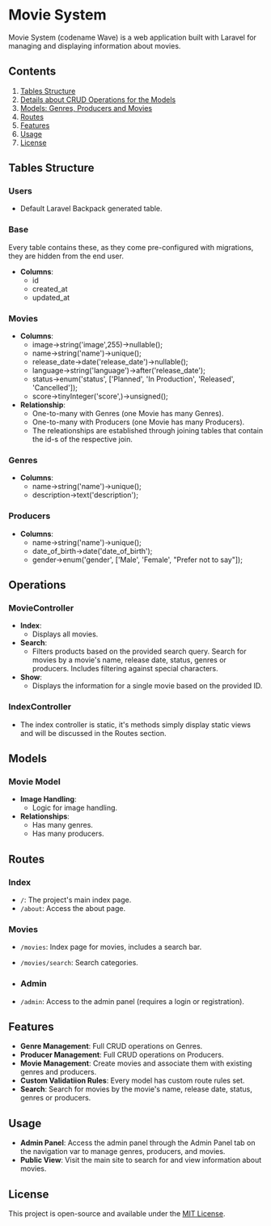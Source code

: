 # Movie System

Movie System (codename Wave) is a web application built with Laravel for managing and displaying information about movies.

## Contents

1. [Tables Structure](#tables-structure)
2. [Details about CRUD Operations for the Models](#operations)
3. [Models: Genres, Producers and Movies](#models)
4. [Routes](#routes)
5. [Features](#features)
6. [Usage](#usage)
7. [License](#license)

## Tables Structure
### Users
- Default Laravel Backpack generated table.

### Base
Every table contains these, as they come pre-configured with migrations, they are hidden from the end user.
- **Columns**:
  - id
  - created_at
  - updated_at


### Movies
- **Columns**:
  - image->string('image',255)->nullable();
  - name->string('name')->unique();
  - release_date->date('release_date')->nullable();
  - language->string('language')->after('release_date');
  - status->enum('status', ['Planned', 'In Production', 'Released', 'Cancelled']);
  - score->tinyInteger('score',)->unsigned();
- **Relationship**:
  - One-to-many with Genres (one Movie has many Genres).
  - One-to-many with Producers (one Movie has many Producers).
  - The releationships are established through joining tables that contain the id-s of the respective join.

### Genres
- **Columns**:
  - name->string('name')->unique();
  - description->text('description');
 
### Producers
- **Columns**:
  - name->string('name')->unique();
  - date_of_birth->date('date_of_birth');
  - gender->enum('gender', ['Male', 'Female', "Prefer not to say"]);

## Operations
### MovieController
- **Index**:
  - Displays all movies.
- **Search**:
  - Filters products based on the provided search query. Search for movies by a movie's name, release date, status, genres or producers. Includes filtering against special characters.
- **Show**:
  - Displays the information for a single movie based on the provided ID.

### IndexController
  - The index controller is static, it's methods simply display static views and will be discussed in the Routes section.

## Models
### Movie Model
- **Image Handling**:
  - Logic for image handling.
- **Relationships**:
  - Has many genres.
  - Has many producers.

## Routes
### Index
- `/`: The project's main index page.
- `/about`: Access the about page.

### Movies
- `/movies`: Index page for movies, includes a search bar.
- `/movies/search`: Search categories.

- ### Admin
- `/admin`: Access to the admin panel (requires a login or registration).


## Features

- **Genre Management**: Full CRUD operations on Genres.
- **Producer Management**: Full CRUD operations on Producers.
- **Movie Management**: Create movies and associate them with existing genres and producers.
- **Custom Validatiion Rules**: Every model has custom route rules set.
- **Search**: Search for movies by the movie's name, release date, status, genres or producers.

## Usage

- **Admin Panel**: Access the admin panel through the Admin Panel tab on the navigation var to manage genres, producers, and movies.
- **Public View**: Visit the main site to search for and view information about movies.

## License

This project is open-source and available under the [MIT License](LICENSE).
